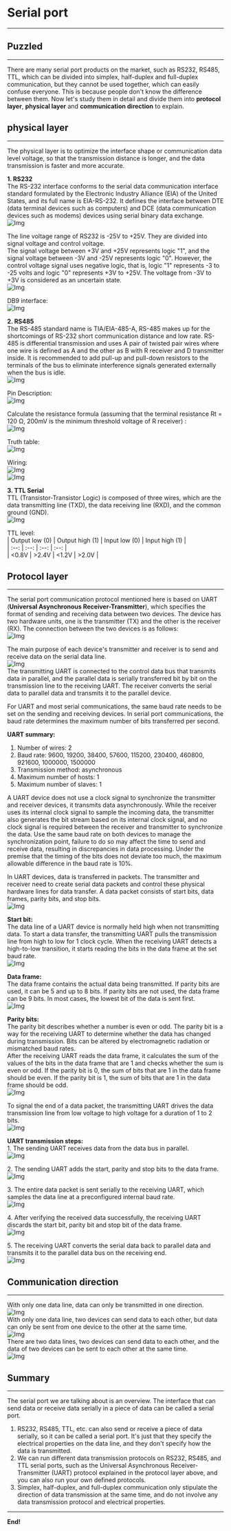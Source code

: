 # Serial port  
-------------   
## Puzzled      
----------
There are many serial port products on the market, such as RS232, RS485, TTL, which can be divided into simplex, half-duplex and full-duplex communication, but they cannot be used together, which can easily confuse everyone. This is because people don't know the difference between them. Now let's study them in detail and divide them into **protocol layer**, **physical layer** and **communication direction** to explain.       

## physical layer      
-----------------
The physical layer is to optimize the interface shape or communication data level voltage, so that the transmission distance is longer, and the data transmission is faster and more accurate.       

**1\. RS232**    
The RS-232 interface conforms to the serial data communication interface standard formulated by the Electronic Industry Alliance (EIA) of the United States, and its full name is EIA-RS-232. It defines the interface between DTE (data terminal devices such as computers) and DCE (data communication devices such as modems) devices using serial binary data exchange.     
![Img](../../_static/resource/serial_port/img/33img.png)       

The line voltage range of RS232 is -25V to +25V. They are divided into signal voltage and control voltage.      
The signal voltage between +3V and +25V represents logic "1", and the signal voltage between -3V and -25V represents logic "0". However, the control voltage signal uses negative logic, that is, logic "1" represents -3 to -25 volts and logic "0" represents +3V to +25V. The voltage from -3V to +3V is considered as an uncertain state.     
![Img](../../_static/resource/serial_port/img/34img.png)       

DB9 interface:     
![Img](../../_static/resource/serial_port/img/35img.png)       

**2\. RS485**     
The RS-485 standard name is TIA/EIA-485-A, RS-485 makes up for the shortcomings of RS-232 short communication distance and low rate. RS-485 is differential transmission and uses A pair of twisted pair wires where one wire is defined as A and the other as B with R receiver and D transmitter inside. It is recommended to add pull-up and pull-down resistors to the terminals of the bus to eliminate interference signals generated externally when the bus is idle.      
![Img](../../_static/resource/serial_port/img/36img.png)       

Pin Description:      
![Img](../../_static/resource/serial_port/img/37img.png)       

Calculate the resistance formula (assuming that the terminal resistance Rt = 120 Ω, 200mV is the minimum threshold voltage of R receiver) :     
![Img](../../_static/resource/serial_port/img/38img.png)       

Truth table:     
![Img](../../_static/resource/serial_port/img/39img.png)       

Wiring:     
![Img](../../_static/resource/serial_port/img/40img.png)       
![Img](../../_static/resource/serial_port/img/41img.png)       

**3\. TTL Serial**      
TTL (Transistor-Transistor Logic) is composed of three wires, which are the data transmitting line (TXD), the data receiving line (RXD), and the common ground (GND).     
![Img](../../_static/resource/serial_port/img/42img.png)       

TTL level:      
| Output low (0) | Output high (1) | Input low (0) | Input high (1) |  
| :--: | :--: | :--: | :--: |  
| <0.8V | >2.4V	| <1.2V	| >2.0V |   

## Protocol layer        
-----------------  
The serial port communication protocol mentioned here is based on UART (**Universal Asynchronous Receiver-Transmitter**), which specifies the format of sending and receiving data between two devices. The device has two hardware units, one is the transmitter (TX) and the other is the receiver (RX). The connection between the two devices is as follows:     
![Img](../../_static/resource/serial_port/img/21img.png)       

The main purpose of each device's transmitter and receiver is to send and receive data on the serial data line.    
![Img](../../_static/resource/serial_port/img/22img.png)       
The transmitting UART is connected to the control data bus that transmits data in parallel, and the parallel data is serially transferred bit by bit on the transmission line to the receiving UART. The receiver converts the serial data to parallel data and transmits it to the parallel device.     

For UART and most serial communications, the same baud rate needs to be set on the sending and receiving devices. In serial port communications, the baud rate determines the maximum number of bits transferred per second.    

**UART summary:**    
1. Number of wires: 2   
2. Baud rate: 9600, 19200, 38400, 57600, 115200, 230400, 460800, 921600, 1000000, 1500000    
3. Transmission method: asynchronous     
4. Maximum number of hosts: 1     
5. Maximum number of slaves: 1      

A UART device does not use a clock signal to synchronize the transmitter and receiver devices, it transmits data asynchronously. While the receiver uses its internal clock signal to sample the incoming data, the transmitter also generates the bit stream based on its internal clock signal, and no clock signal is required between the receiver and transmitter to synchronize the data. Use the same baud rate on both devices to manage the synchronization point, failure to do so may affect the time to send and receive data, resulting in discrepancies in data processing. Under the premise that the timing of the bits does not deviate too much, the maximum allowable difference in the baud rate is 10%.       

In UART devices, data is transferred in packets. The transmitter and receiver need to create serial data packets and control these physical hardware lines for data transfer. A data packet consists of start bits, data frames, parity bits, and stop bits.     
![Img](../../_static/resource/serial_port/img/23img.png)       

**Start bit:**    
The data line of a UART device is normally held high when not transmitting data. To start a data transfer, the transmitting UART pulls the transmission line from high to low for 1 clock cycle. When the receiving UART detects a high-to-low transition, it starts reading the bits in the data frame at the set baud rate.    
![Img](../../_static/resource/serial_port/img/24img.png)       

**Data frame:**     
The data frame contains the actual data being transmitted. If parity bits are used, it can be 5 and up to 8 bits. If parity bits are not used, the data frame can be 9 bits. In most cases, the lowest bit of the data is sent first.     
![Img](../../_static/resource/serial_port/img/25img.png)       

**Parity bits:**    
The parity bit describes whether a number is even or odd. The parity bit is a way for the receiving UART to determine whether the data has changed during transmission. Bits can be altered by electromagnetic radiation or mismatched baud rates.     
After the receiving UART reads the data frame, it calculates the sum of the values of the bits in the data frame that are 1 and checks whether the sum is even or odd.  If the parity bit is 0, the sum of bits that are 1 in the data frame should be even. If the parity bit is 1, the sum of bits that are 1 in the data frame should be odd.    
![Img](../../_static/resource/serial_port/img/26img.png)       

To signal the end of a data packet, the transmitting UART drives the data transmission line from low voltage to high voltage for a duration of 1 to 2 bits.    
![Img](../../_static/resource/serial_port/img/27img.png)       


**UART transmission steps:**      
1\. The sending UART receives data from the data bus in parallel.   
![Img](../../_static/resource/serial_port/img/28img.png)       

2\. The sending UART adds the start, parity and stop bits to the data frame.    
![Img](../../_static/resource/serial_port/img/29img.png)       

3\. The entire data packet is sent serially to the receiving UART, which samples the data line at a preconfigured internal baud rate.   
![Img](../../_static/resource/serial_port/img/30img.png)       

4\. After verifying the received data successfully, the receiving UART discards the start bit, parity bit and stop bit of the data frame.     
![Img](../../_static/resource/serial_port/img/31img.png)       

5\. The receiving UART converts the serial data back to parallel data and transmits it to the parallel data bus on the receiving end.     
![Img](../../_static/resource/serial_port/img/32img.png)       

## Communication direction
--------------------------       
With only one data line, data can only be transmitted in one direction.    
![Img](../../_static/resource/serial_port/img/43img.png)        
With only one data line, two devices can send data to each other, but data can only be sent from one device to the other at the same time.       
![Img](../../_static/resource/serial_port/img/44img.png)     
There are two data lines, two devices can send data to each other, and the data of two devices can be sent to each other at the same time.           
![Img](../../_static/resource/serial_port/img/45img.png)       

## Summary     
----------
The serial port we are talking about is an overview. The interface that can send data or receive data serially in a piece of data can be called a serial port.      
1. RS232, RS485, TTL, etc. can also send or receive a piece of data serially, so it can be called a serial port. It's just that they specify the electrical properties on the data line, and they don't specify how the data is transmitted.     
2. We can run different data transmission protocols on RS232, RS485, and TTL serial ports, such as the Universal Asynchronous Receiver-Transmitter (UART) protocol explained in the protocol layer above, and you can also run your own defined protocols.     
3. Simplex, half-duplex, and full-duplex communication only stipulate the direction of data transmission at the same time, and do not involve any data transmission protocol and electrical properties.      

--------
**End!**